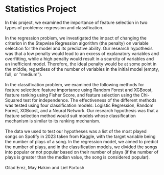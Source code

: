 # Statistics Project
In this project, we examined the importance of feature selection in two types of problems: regression and classification.
<br>
<br>
In the regression problem, we investigated the impact of changing the criterion in the Stepwise Regression algorithm (the penalty) on variable selection for the model and its predictive ability. Our research hypothesis was that a low penalty would lead to an excess of explanatory variables and overfitting, while a high penalty would result in a scarcity of variables and an inefficient model. Therefore, the ideal penalty would be at some point in the middle, regardless of the number of variables in the initial model (empty, full, or "medium").
<br>
<br>
In the classification problem, we examined the following methods for feature selection: feature importance using Random Forest and XGBoost, feature ranking using Fisher Score, and feature selection using the Chi-Squared test for independence. The effectiveness of the different methods was tested using four classification models: Logistic Regression, Random Forest, XGBoost, and a Neural Network. Our research hypothesis was that a feature selection method would suit models whose classification mechanism is similar to its ranking mechanism.
<br>
<br>
The data we used to test our hypotheses was a list of the most played songs on Spotify in 2023 taken from Kaggle, with the target variable being the number of plays of a song. In the regression model, we aimed to predict the number of plays, and in the classification models, we divided the songs into popular or not popular based on their number of plays (if the number of plays is greater than the median value, the song is considered popular).
<br>
<br>
Gilad Erez, May Hakim and Liel Partosh 
